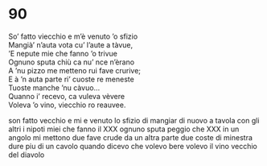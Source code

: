 # 90

So’ fatto viecchio e m’è venuto ’o sfizio  
Mangià’ n’auta vota cu’ l’aute a tàvue,  
’E nepute mie che fanno ’o trivue  
Ognuno sputa chiù ca nu’ nce n’èrano  
A ’nu pizzo me metteno rui fave crurive;  
E à ’n auta parte ri’ cuoste re meneste  
Tuoste manche ’nu càvuo...  
Quanno i’ recevo, ca vuleva vèvere  
Voleva ’o vino, viecchio ro reauvee.

son fatto vecchio e mi e venuto lo sfizio
di mangiar di nuovo a tavola con gli altri
i nipoti miei che fanno il  XXX
ognuno sputa peggio che XXX
in un angolo mi mettono due fave crude
da un altra parte due coste di minestra
dure piu di un cavolo
quando dicevo che volevo bere
volevo il vino vecchio del diavolo
